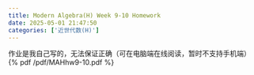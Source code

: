 ```yaml
---
title: Modern Algebra(H) Week 9-10 Homework
date: 2025-05-01 21:47:50
categories: ['近世代数(H)']
---
```

作业是我自己写的，无法保证正确（可在电脑端在线阅读，暂时不支持手机端）
{% pdf /pdf/MAHhw9-10.pdf %}